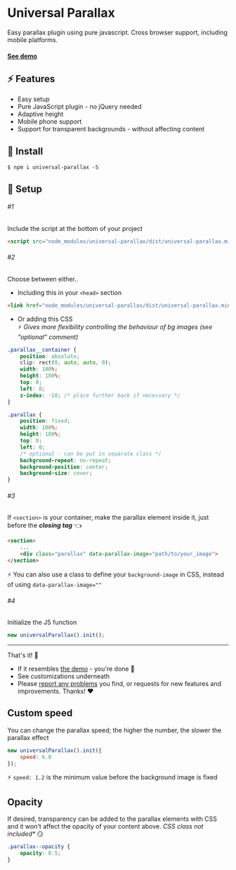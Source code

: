 

# Universal Parallax
Easy parallax plugin using pure javascript. Cross browser support, including mobile platforms.

#### [See demo](https://marrio-h.github.io/universal-parallax/demo/)


## :zap: Features
- Easy setup
- Pure JavaScript plugin - no jQuery needed
- Adaptive height
- Mobile phone support
- Support for transparent backgrounds - without affecting content

## :floppy_disk: Install
`$ npm i universal-parallax -S`

## :rocket: Setup
###### #1
Include the script at the bottom of your project

```html
<script src="node_modules/universal-parallax/dist/universal-parallax.min.js"></script>
```

###### #2
Choose between either..
- Including this in your `<head>` section

```html
<link href="node_modules/universal-parallax/dist/universal-parallax.min.css" rel="stylesheet">
```

- Or adding this CSS  
:zap: _Gives more flexibility controlling the behaviour of bg images (see "optional" comment)_

```css
.parallax__container {
	position: absolute;
	clip: rect(0, auto, auto, 0);
	width: 100%;
	height: 100%;
	top: 0;
	left: 0;
	z-index: -10; /* place further back if necessary */
}

.parallax {
	position: fixed;
	width: 100%;
	height: 100%;
	top: 0;
	left: 0;
	/* optional - can be put in separate class */
	background-repeat: no-repeat;
	background-position: center;
	background-size: cover;
}
```

###### #3
If `<section>` is your container, make the parallax element inside it, just before the **_closing tag_** :point_left:

```html
<section>
	...
	<div class="parallax" data-parallax-image="path/to/your_image">
</section>
```

:zap: You can also use a class to define your `background-image` in CSS, instead of using `data-parallax-image=""`

###### #4
Initialize the JS function

```js
new universalParallax().init();
```

---
That's it! :checkered_flag:
- If it resembles [the demo](https://marrio-h.github.io/universal-parallax/demo/) - you're done :tada:
- See customizations underneath
- Please [report any problems](https://github.com/marrio-h/universal-parallax/issues) you find, or requests for new features and improvements. Thanks! :heart:

## Custom speed
You can change the parallax speed; the higher the number, the slower the parallax effect

```js
new universalParallax().init({
	speed: 6.0
});
```

:zap: `speed: 1.2` is the minimum value before the background image is fixed


## Opacity
If desired, transparency can be added to the parallax elements with CSS and it won't affect the opacity of your content above. _CSS class not included*_ :smirk:

```css
.parallax--opacity {
	opacity: 0.5;
}
```
